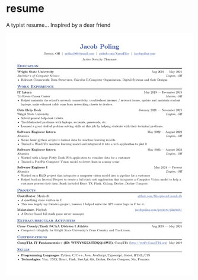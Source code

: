 # resume
A typist resume... Inspired by a dear friend

[![View my Resume!](./preview.png)](./resume.pdf)
